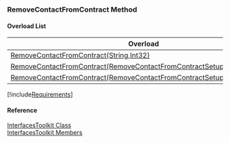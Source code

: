 ﻿### RemoveContactFromContract Method

#### Overload List

| Overload | Description |
| --- | --- |
| [RemoveContactFromContract(String,Int32)](FChoice.Toolkits.Clarify~FChoice.Toolkits.Clarify.Interfaces.InterfacesToolkit~RemoveContactFromContract(String,Int32).md) |   |
| [RemoveContactFromContract(RemoveContactFromContractSetup)](FChoice.Toolkits.Clarify~FChoice.Toolkits.Clarify.Interfaces.InterfacesToolkit~RemoveContactFromContract(RemoveContactFromContractSetup).md) |   |
| [RemoveContactFromContract(RemoveContactFromContractSetup,IDbTransaction)](FChoice.Toolkits.Clarify~FChoice.Toolkits.Clarify.Interfaces.InterfacesToolkit~RemoveContactFromContract(RemoveContactFromContractSetup,IDbTransaction).md) |   |

[!include[Requirements](../partials/requirements.md)]



#### Reference

[InterfacesToolkit Class](FChoice.Toolkits.Clarify~FChoice.Toolkits.Clarify.Interfaces.InterfacesToolkit.md)  
[InterfacesToolkit Members](FChoice.Toolkits.Clarify~FChoice.Toolkits.Clarify.Interfaces.InterfacesToolkit_members.md)